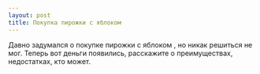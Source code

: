 ```yaml
---
layout: post 
title: Покупка пирожки с яблоком 
--- 
```

Давно задумался о покупке пирожки с яблоком , но никак решиться не мог. Теперь вот деньги появились, расскажите о преимуществах, недостатках, кто может.